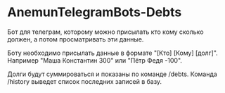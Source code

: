 # AnemunTelegramBots-Debts
Бот для телеграм, которому можно присылать кто кому сколько должен, а потом просматривать эти данные.

Боту необходимо присылать данные в формате "[Кто] [Кому] [долг]". Например "Маша Константин 300" или "Пётр Федя -100".

Долги будут суммироваться и показаны по команде /debts. Команда /history выведет список последних записей в базу.
